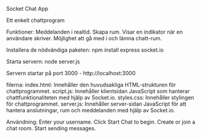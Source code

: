 Socket Chat App

Ett enkelt chattprogram

Funktioner:
Meddelanden i realtid.
Skapa rum.
Visar en indikator när en användare skriver.
Möjlighet att gå med i och lämna chatt-rum.

Installera de nödvändiga paketen:
npm install express socket.io

Starta servern:
node server.js

Servern startar på port 3000 - http://localhost:3000

filerna:
index.html: Innehåller den huvudsakliga HTML-strukturen för chattprogrammet.
script.js: Innehåller klientsidan JavaScript som hanterar chattfunktionaliteten med hjälp av Socket.io.
styles.css: Innehåller stylingen för chattprogrammet.
server.js: Innehåller server-sidan JavaScript för att hantera anslutningar, rum och meddelanden med hjälp av Socket.io.

Användning:
Enter your username.
Click Start Chat to begin.
Create or join a chat room.
Start sending messages.
